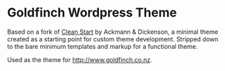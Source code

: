 Goldfinch Wordpress Theme
=========================

Based on a fork of [Clean Start](https://github.com/ackmann-dickenson/clean-start) by Ackmann & Dickenson, a minimal theme created as a starting point for custom theme development. Stripped down to the bare minimum templates and markup for a functional theme.

Used as the theme for http://www.goldfinch.co.nz.